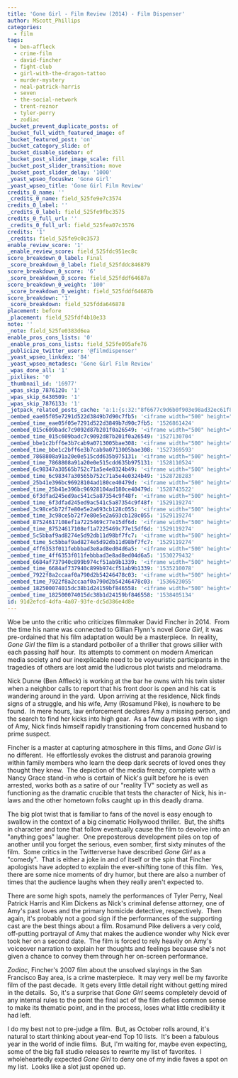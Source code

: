 ```yaml
---
title: 'Gone Girl - Film Review (2014) - Film Dispenser'
author: MScott_Phillips
categories:
  - film
tags:
  - ben-affleck
  - crime-film
  - david-fincher
  - fight-club
  - girl-with-the-dragon-tattoo
  - murder-mystery
  - neal-patrick-harris
  - seven
  - the-social-network
  - trent-reznor
  - tyler-perry
  - zodiac
_bucket_prevent_duplicate_posts: of
_bucket_full_width_featured_image: of
_bucket_featured_post: 'on'
_bucket_category_slide: of
_bucket_disable_sidebar: of
_bucket_post_slider_image_scale: fill
_bucket_post_slider_transition: move
_bucket_post_slider_delay: '1000'
_yoast_wpseo_focuskw: 'Gone Girl'
_yoast_wpseo_title: 'Gone Girl Film Review'
credits_0_name: ''
_credits_0_name: field_525fe9e7c3574
credits_0_label: ''
_credits_0_label: field_525fe9fbc3575
credits_0_full_url: ''
_credits_0_full_url: field_525fea07c3576
credits: '1'
_credits: field_525fe9c0c3573
enable_review_score: '1'
_enable_review_score: field_525fdc951ec8c
score_breakdown_0_label: Final
_score_breakdown_0_label: field_525fddc846879
score_breakdown_0_score: '6'
_score_breakdown_0_score: field_525fddf64687a
score_breakdown_0_weight: '100'
_score_breakdown_0_weight: field_525fddf64687b
score_breakdown: '1'
_score_breakdown: field_525fdda646878
placement: before
_placement: field_525fdf4b10e33
note: ''
_note: field_525fe0383d6ea
enable_pros_cons_lists: '0'
_enable_pros_cons_lists: field_525fe095afe76
_publicize_twitter_user: '@filmdispenser'
_yoast_wpseo_linkdex: '84'
_yoast_wpseo_metadesc: 'Gone Girl Film Review'
_wpas_done_all: '1'
_pixlikes: '0'
_thumbnail_id: '16977'
_wpas_skip_7876120: '1'
_wpas_skip_6430509: '1'
_wpas_skip_7876133: '1'
_jetpack_related_posts_cache: 'a:1:{s:32:"8f6677c9d6b0f903e98ad32ec61f8deb";a:2:{s:7:"expires";i:1460975247;s:7:"payload";a:3:{i:0;a:1:{s:2:"id";i:16960;}i:1;a:1:{s:2:"id";i:16964;}i:2;a:1:{s:2:"id";i:17048;}}}}'
_oembed_eae05f05e7291d522d3849b7d90c7fb5: '<iframe width="500" height="281" src="https://www.youtube.com/embed/9teNKmm9R3k?start=3&feature=oembed" frameborder="0" allow="autoplay; encrypted-media" allowfullscreen></iframe>'
_oembed_time_eae05f05e7291d522d3849b7d90c7fb5: '1526861424'
_oembed_015c609badc7c9092d87b201f0a26549: '<iframe width="500" height="281" src="https://www.youtube.com/embed/dkhBDhQ4OxM?feature=oembed" frameborder="0" allow="autoplay; encrypted-media" allowfullscreen></iframe>'
_oembed_time_015c609badc7c9092d87b201f0a26549: '1527130704'
_oembed_bbe1c2bff6e3b7cab9a0713005bae308: '<iframe width="500" height="281" src="https://www.youtube.com/embed/_DTbx7c7ez8?feature=oembed" frameborder="0" allow="autoplay; encrypted-media" allowfullscreen></iframe>'
_oembed_time_bbe1c2bff6e3b7cab9a0713005bae308: '1527369593'
_oembed_7868808a91a20e0e515cdd635b975131: '<iframe width="500" height="281" src="https://www.youtube.com/embed/PEZ2r1YGKSA?feature=oembed" frameborder="0" allow="autoplay; encrypted-media" allowfullscreen></iframe>'
_oembed_time_7868808a91a20e0e515cdd635b975131: '1528110524'
_oembed_6c98347a30565b752c71a5e4e0324b49: '<iframe width="500" height="281" src="https://www.youtube.com/embed/FhwktRDG_aQ?feature=oembed" frameborder="0" allow="autoplay; encrypted-media" allowfullscreen></iframe>'
_oembed_time_6c98347a30565b752c71a5e4e0324b49: '1528728283'
_oembed_25b41e396bc96928104ad180ce40479d: '<iframe width="500" height="281" src="https://www.youtube.com/embed/MFWF9dU5Zc0?feature=oembed" frameborder="0" allow="autoplay; encrypted-media" allowfullscreen></iframe>'
_oembed_time_25b41e396bc96928104ad180ce40479d: '1528743522'
_oembed_6f3dfad245ed9ac541c5a87354c9f48f: '<iframe width="500" height="281" src="https://www.youtube.com/embed/rTMINaybeyE?feature=oembed" frameborder="0" allow="autoplay; encrypted-media" allowfullscreen></iframe>'
_oembed_time_6f3dfad245ed9ac541c5a87354c9f48f: '1529119274'
_oembed_3c98ce5b72f7e80e5e2a693cb128c055: '<iframe width="500" height="281" src="https://www.youtube.com/embed/j7RHHPN4gII?feature=oembed" frameborder="0" allow="autoplay; encrypted-media" allowfullscreen></iframe>'
_oembed_time_3c98ce5b72f7e80e5e2a693cb128c055: '1529119274'
_oembed_87524617108ef1a7225469c77e15df6d: '<iframe width="500" height="281" src="https://www.youtube.com/embed/bP8vCXPo-BA?feature=oembed" frameborder="0" allow="autoplay; encrypted-media" allowfullscreen></iframe>'
_oembed_time_87524617108ef1a7225469c77e15df6d: '1529119274'
_oembed_5c5bbaf9ad8274e5d92db11d98bf7fc7: '<iframe width="500" height="281" src="https://www.youtube.com/embed/yqAS2lPISa8?feature=oembed" frameborder="0" allow="autoplay; encrypted-media" allowfullscreen></iframe>'
_oembed_time_5c5bbaf9ad8274e5d92db11d98bf7fc7: '1529119274'
_oembed_4ff6353f011febbbad3e8ad8ed04d6a5: '<iframe width="500" height="281" src="https://www.youtube.com/embed/HikYI0jIAwU?feature=oembed" frameborder="0" allow="autoplay; encrypted-media" allowfullscreen></iframe>'
_oembed_time_4ff6353f011febbbad3e8ad8ed04d6a5: '1530279432'
_oembed_6684af737940c899b974cf51ab9b1339: '<iframe width="500" height="281" src="https://www.youtube.com/embed/gp-8oB53P7k?feature=oembed" frameborder="0" allow="autoplay; encrypted-media" allowfullscreen></iframe>'
_oembed_time_6684af737940c899b974cf51ab9b1339: '1535210078'
_oembed_7922f8a2ccaaf0a790d2b54246478c03: '<iframe width="500" height="281" src="https://www.youtube.com/embed/AWvUNABT8sg?feature=oembed" frameborder="0" allow="autoplay; encrypted-media" allowfullscreen></iframe>'
_oembed_time_7922f8a2ccaaf0a790d2b54246478c03: '1536623055'
_oembed_182500074015dc38b1d24159bf846558: '<iframe width="500" height="281" src="https://www.youtube.com/embed/USPd0vX2sdc?feature=oembed" frameborder="0" allow="autoplay; encrypted-media" allowfullscreen></iframe>'
_oembed_time_182500074015dc38b1d24159bf846558: '1538405134'
id: 91d2efcd-4dfa-4a07-93fe-dc5d386e4d8e
---
```

<p>Woe be unto the critic who criticizes filmmaker David Fincher in 2014.  From the time his name was connected to Gillian Flynn's novel <em>Gone Girl</em>, it was pre-ordained that his film adaptation would be a masterpiece.  In reality, <em>Gone Girl</em> the film is a standard potboiler of a thriller that grows sillier with each passing half hour.  Its attempts to comment on modern American media society and our inexplicable need to be voyeuristic participants in the tragedies of others are lost amid the ludicrous plot twists and melodrama.</p>
<p>Nick Dunne (Ben Affleck) is working at the bar he owns with his twin sister when a neighbor calls to report that his front door is open and his cat is wandering around in the yard.  Upon arriving at the residence, Nick finds signs of a struggle, and his wife, Amy (Rosamund Pike), is nowhere to be found.  In mere hours, law enforcement declares Amy a missing person, and the search to find her kicks into high gear.  As a few days pass with no sign of Amy, Nick finds himself rapidly transitioning from concerned husband to prime suspect.</p>
<p>Fincher is a master at capturing atmosphere in this films, and <em>Gone Girl</em> is no different.  He effortlessly evokes the distrust and paranoia growing within family members who learn the deep dark secrets of loved ones they thought they knew.  The depiction of the media frenzy, complete with a Nancy Grace stand-in who is certain of Nick's guilt before he is even arrested, works both as a satire of our "reality TV" society as well as functioning as the dramatic crucible that tests the character of Nick, his in-laws and the other hometown folks caught up in this deadly drama.</p>
<p>The big plot twist that is familiar to fans of the novel is easy enough to swallow in the context of a big cinematic Hollywood thriller.  But, the shifts in character and tone that follow eventually cause the film to devolve into an "anything goes" laugher.  One preposterous development piles on top of another until you forget the serious, even somber, first sixty minutes of the film.  Some critics in the Twitterverse have described <em>Gone Girl</em> as a "comedy".  That is either a joke in and of itself or the spin that Fincher apologists have adopted to explain the ever-shifting tone of this film.  Yes, there are some nice moments of dry humor, but there are also a number of times that the audience laughs when they really aren't expected to.</p>
<p>There are some high spots, namely the performances of Tyler Perry, Neal Patrick Harris and Kim Dickens as Nick's criminal defense attorney, one of Amy's past loves and the primary homicide detective, respectively.  Then again, it's probably not a good sign if the performances of the supporting cast are the best things about a film. Rosamund Pike delivers a very cold, off-putting portrayal of Amy that makes the audience wonder why Nick ever took her on a second date.  The film is forced to rely heavily on Amy's voiceover narration to explain her thoughts and feelings because she's not given a chance to convey them through her on-screen performance.</p>
<p><em>Zodiac</em>, Fincher's 2007 film about the unsolved slayings in the San Francisco Bay area, is a crime masterpiece.  It may very well be my favorite film of the past decade.  It gets every little detail right without getting mired in the details.  So, it's a surprise that <em>Gone Girl</em> seems completely devoid of any internal rules to the point the final act of the film defies common sense to make its thematic point, and in the process, loses what little credibility it had left.</p>
<p>I do my best not to pre-judge a film.  But, as October rolls around, it's natural to start thinking about year-end Top 10 lists.  It's been a fabulous year in the world of indie films.  But, I'm waiting for, maybe even expecting, some of the big fall studio releases to rewrite my list of favorites.  I wholeheartedly expected <em>Gone Girl</em> to deny one of my indie faves a spot on my list.  Looks like a slot just opened up.</p>
<p>&nbsp;</p>
<p>&nbsp;</p>
<p>&nbsp;</p>
<p>&nbsp;</p>
